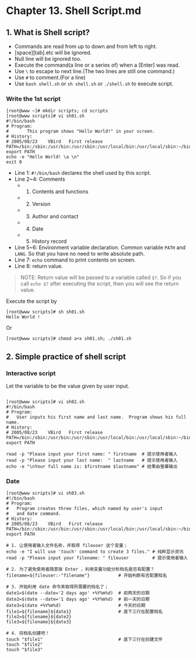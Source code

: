 # Chapter 13. Shell Script.md

## 1. What is Shell script?

- Commands are read from up to down and from left to right.
- \[space\]\[tab\].etc will be ignored.
- Null line will be ignored too.
- Execute the command(a line or a series of) when a \[Enter\] was read.
- Use `\` to escape to next line.(The two lines are still one command.)
- Use `#` to comment.(For a line)
- Use `bash shell.sh` or `sh shell.sh` or `./shell.sh` to execute script.

### Write the 1st script

```
[root@www ~]# mkdir scripts; cd scripts
[root@www scripts]# vi sh01.sh
#!/bin/bash
# Program:
#       This program shows "Hello World!" in your screen.
# History:
# 2005/08/23	VBird	First release
PATH=/bin:/sbin:/usr/bin:/usr/sbin:/usr/local/bin:/usr/local/sbin:~/bin
export PATH
echo -e "Hello World! \a \n"
exit 0
```

- Line 1: `#!/bin/bash` declares the shell used by this script.
- Line 2~4: Comments
  - 1. Contents and functions
  - 2. Version
  - 3. Author and contact
  - 4. Date
  - 5. History record
- Line 5~6: Environment variable declaration. Common variable `PATH` and `LANG`. So that you have no need to write absolute path.
- Line 7: `echo` command to print contents on screen.
- Line 8: return value.

> NOTE: Return value will be passed to a variable called `$?`. So if you call `echo $?` after executing the script, then you will see the return value.

Execute the script by
```
[root@www scripts]# sh sh01.sh
Hello World !
```
Or
```
[root@www scripts]# chmod a+x sh01.sh; ./sh01.sh
```

## 2. Simple practice of shell script

### Interactive script

Let the variable to be the value given by user input.

```

[root@www scripts]# vi sh02.sh
#!/bin/bash
# Program:
#	User inputs his first name and last name.  Program shows his full name.
# History:
# 2005/08/23	VBird	First release
PATH=/bin:/sbin:/usr/bin:/usr/sbin:/usr/local/bin:/usr/local/sbin:~/bin
export PATH

read -p "Please input your first name: " firstname  # 提示使用者输入
read -p "Please input your last name:  " lastname   # 提示使用者输入
echo -e "\nYour full name is: $firstname $lastname" # 结果由萤幕输出
```
### Date

```
[root@www scripts]# vi sh03.sh
#!/bin/bash
# Program:
#	Program creates three files, which named by user's input 
#	and date command.
# History:
# 2005/08/23	VBird	First release
PATH=/bin:/sbin:/usr/bin:/usr/sbin:/usr/local/bin:/usr/local/sbin:~/bin
export PATH

# 1. 让使用者输入文件名称，并取得 fileuser 这个变量；
echo -e "I will use 'touch' command to create 3 files." # 纯粹显示资讯
read -p "Please input your filename: " fileuser         # 提示使用者输入

# 2. 为了避免使用者随意按 Enter ，利用变量功能分析档名是否有配置？
filename=${fileuser:-"filename"}           # 开始判断有否配置档名

# 3. 开始利用 date 命令来取得所需要的档名了；
date1=$(date --date='2 days ago' +%Y%m%d)  # 前两天的日期
date2=$(date --date='1 days ago' +%Y%m%d)  # 前一天的日期
date3=$(date +%Y%m%d)                      # 今天的日期
file1=${filename}${date1}                  # 底下三行在配置档名
file2=${filename}${date2}
file3=${filename}${date3}

# 4. 将档名创建吧！
touch "$file1"                             # 底下三行在创建文件
touch "$file2"
touch "$file3"
```

